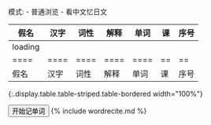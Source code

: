 <div>
模式:
- <a class="toggle-mode" data-column="0|2|3|4|5">普通浏览</a>
- <a class="toggle-mode" data-column="2|3|5|6">看中文忆日文</a>
</div>

| 假名    | 汉字 | 词性 | 解释 | 单词 | 课 | 序号 |
| ----    | ---- | ---- | ---- | ---- | -- | --   |
| loading |      |      |      |      |    |      |
| ====    | ==== | ==== | ==== | ==== | == | ==   |
| 假名    | 汉字 | 词性 | 解释 | 单词 | 课 | 序号 |
{:.display.table.table-striped.table-bordered width="100%"}

<script>
$(document).ready(function() {
  function inittable() {
    table.ajax.url('{{ basepath }}/words.json' ).load(function (){
      table.column(0).nodes().to$().addClass('japan');
      table.column(1).nodes().to$().addClass('japan');
      table.column(4).nodes().to$().addClass('japan');
      table
        .order( [5, 'asc'], [6, 'asc'] )
        .draw();
    }, false);
    table.on('xhr.dt', function ( e, settings, json, xhr ) {
      json.data.forEach(function(part, index, arr) {
        arr[index][0]=japanruby(arr[index][0]);
        arr[index][4]=japanruby(arr[index][4]);
        var content = arr[index][1];
        arr[index][1] = '<a href="http://kanji.jitenon.jp/cat/search.php?getdata=' + content + '" target="_blank">' + content + '</a>';
      });
    });
  }
  setTimeout(inittable, 300);
  $('a.toggle-mode').on('click', function(e) {
    e.preventDefault();
    table.columns().visible(false);
    $.each($(this).attr('data-column').split(/\|/), function (i, cnum) {
        var column = table.column(cnum);
        column.visible(true);
    })
  });
  $('button.toggle-start').on('click', function(e) {
    e.preventDefault();
    var quizdata = table.rows({filter: 'applied'}).data()
      .map(function(p) { return { kana: p[0], kanji: p[1], explain: p[3], display: p[4], pos: p[2], rid: p[5] + '|' + p[6]}})
      .map(function(p) {
        p.kana = japanruby(p.kana);
        p.purekana = p.kana.replace(/[^\u3040-\u309f\u30a0-\u30ff]/g, "");
        p.display = japanruby(p.display);
        var desc = "<span class='japan'>" + (p.kanji == "&nbsp;" ? p.kana : p.display + "<br />" + p.kana) + "</span>";
        desc += "<span class='card-pos'>[" + p.pos + "]</span>";
        desc += "<a href='#' class='read' data-read='"+p.purekana+"'>[读]</a>";
        var tip = "<span class='card-explain'>" + p.explain + "</span>";
        tip += "<span class='card-pos'>[" + p.pos.slice(0,1) + "]</span>";
        return { tip: tip, desc: desc, read: p.purekana, rid: p.rid }});
    easyquiz.start(quizdata);
  });
});
</script>

<button class="toggle-start btn btn-primary">开始记单词</button>
{% include wordrecite.md %}
